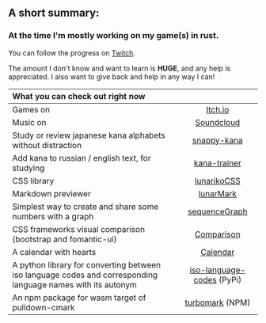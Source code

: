 ## A short summary:
### At the time I'm mostly working on my game(s) in rust.

You can follow the progress on [Twitch](https://twitch.tv/kirinokirino).

The amount I don't know and want to learn is **HUGE**, and any help is appreciated.
I also want to give back and help in any way I can!

|What you can check out right now||
| :--- | :---: |
|Games on|[Itch.io](https://kirinokirino.itch.io)|
|Music on|[Soundcloud](https://soundcloud.com/kirinokirino)|
|Study or review japanese kana alphabets without distraction|[snappy-kana](https://lunariko.com/snappy-kana/)|
|Add kana to russian / english text, for studying|[kana-trainer](https://lunariko.com/Kana-trainer/)|
|CSS library|[lunarikoCSS](https://lunariko.com/lunarikoCSS/)|
|Markdown previewer|[lunarMark](https://kirinokirino.github.io/LunarMark/)|
|Simplest way to create and share some numbers with a graph|[sequenceGraph](https://lunariko.com/sequenceGraph/)|
|CSS frameworks visual comparison (bootstrap and fomantic-ui)|[Comparison](https://kirinokirino.github.io/CSS-frameworks-comparison/)|
|A calendar with hearts|[Calendar](https://kirinokirino.github.io/calendar/)|
|A python library for converting between iso language codes and corresponding language names with its autonym|[iso-language-codes](https://pypi.org/project/iso-language-codes/) (PyPi)|
|An npm package for wasm target of pulldown-cmark|[turbomark](https://www.npmjs.com/package/turbomark) (NPM)|
